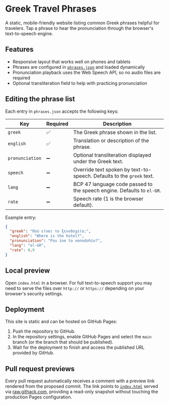 # Greek Travel Phrases

A static, mobile-friendly website listing common Greek phrases helpful for travelers. Tap a phrase to hear the pronunciation through the browser's text-to-speech engine.

## Features

- Responsive layout that works well on phones and tablets
- Phrases are configured in [`phrases.json`](phrases.json) and loaded dynamically
- Pronunciation playback uses the Web Speech API, so no audio files are required
- Optional transliteration field to help with practicing pronunciation

## Editing the phrase list

Each entry in `phrases.json` accepts the following keys:

| Key | Required | Description |
| --- | --- | --- |
| `greek` | ✅ | The Greek phrase shown in the list. |
| `english` | ✅ | Translation or description of the phrase. |
| `pronunciation` | ➖ | Optional transliteration displayed under the Greek text. |
| `speech` | ➖ | Override text spoken by text-to-speech. Defaults to the `greek` text. |
| `lang` | ➖ | BCP 47 language code passed to the speech engine. Defaults to `el-GR`. |
| `rate` | ➖ | Speech rate (1 is the browser default). |

Example entry:

```json
{
  "greek": "Πού είναι το ξενοδοχείο;",
  "english": "Where is the hotel?",
  "pronunciation": "Pou íne to xenodohío?",
  "lang": "el-GR",
  "rate": 0.9
}
```

## Local preview

Open `index.html` in a browser. For full text-to-speech support you may need to serve the files over `http://` or `https://` depending on your browser's security settings.

## Deployment

This site is static and can be hosted on GitHub Pages:

1. Push the repository to GitHub.
2. In the repository settings, enable GitHub Pages and select the `main` branch (or the branch that should be published).
3. Wait for the deployment to finish and access the published URL provided by GitHub.

## Pull request previews

Every pull request automatically receives a comment with a preview link rendered from the proposed commit. The link points to [`index.html`](index.html) served via [raw.githack.com](https://raw.githack.com/), providing a read-only snapshot without touching the production Pages configuration.
